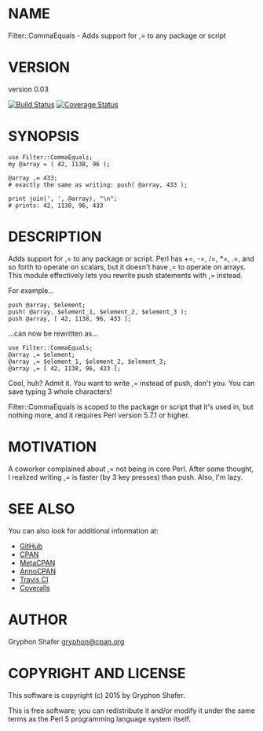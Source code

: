 # NAME

Filter::CommaEquals - Adds support for ,= to any package or script

# VERSION

version 0.03

[![Build Status](https://travis-ci.org/gryphonshafer/Filter-CommaEquals.svg)](https://travis-ci.org/gryphonshafer/Filter-CommaEquals)
[![Coverage Status](https://coveralls.io/repos/gryphonshafer/Filter-CommaEquals/badge.png)](https://coveralls.io/r/gryphonshafer/Filter-CommaEquals)

# SYNOPSIS

    use Filter::CommaEquals;
    my @array = ( 42, 1138, 96 );

    @array ,= 433;
    # exactly the same as writing: push( @array, 433 );

    print join(', ', @array), "\n";
    # prints: 42, 1138, 96, 433

# DESCRIPTION

Adds support for ,= to any package or script. Perl has +=, -=, /=, \*=, .=, and
so forth to operate on scalars, but it doesn't have ,= to operate on arrays.
This module effectively lets you rewrite push statements with ,= instead.

For example...

    push @array, $element;
    push( @array, $element_1, $element_2, $element_3 );
    push @array, [ 42, 1138, 96, 433 ];

...can now be rewritten as...

    use Filter::CommaEquals;
    @array ,= $element;
    @array ,= $element_1, $element_2, $element_3;
    @array ,= [ 42, 1138, 96, 433 ];

Cool, huh? Admit it. You want to write ,= instead of push, don't you.
You can save typing 3 whole characters!

Filter::CommaEquals is scoped to the package or script that it's used in,
but nothing more, and it requires Perl version 5.7.1 or higher.

# MOTIVATION

A coworker complained about ,= not being in core Perl. After some thought,
I realized writing ,= is faster (by 3 key presses) than push. Also, I'm lazy.

# SEE ALSO

You can also look for additional information at:

- [GitHub](https://github.com/gryphonshafer/Filter-CommaEquals)
- [CPAN](http://search.cpan.org/dist/Filter-CommaEquals)
- [MetaCPAN](https://metacpan.org/pod/Filter::CommaEquals)
- [AnnoCPAN](http://annocpan.org/dist/Filter-CommaEquals)
- [Travis CI](https://travis-ci.org/gryphonshafer/Filter-CommaEquals)
- [Coveralls](https://coveralls.io/r/gryphonshafer/Filter-CommaEquals)

# AUTHOR

Gryphon Shafer <gryphon@cpan.org>

# COPYRIGHT AND LICENSE

This software is copyright (c) 2015 by Gryphon Shafer.

This is free software; you can redistribute it and/or modify it under
the same terms as the Perl 5 programming language system itself.
